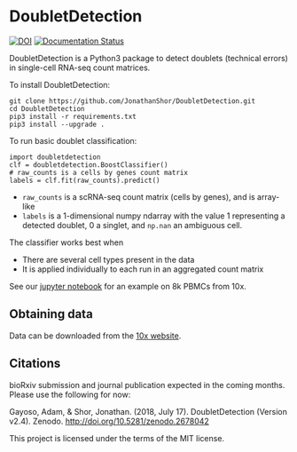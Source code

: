 # DoubletDetection
[![DOI](https://zenodo.org/badge/DOI/10.5281/zenodo.2678042.svg)](https://doi.org/10.5281/zenodo.2678042)
[![Documentation Status](https://readthedocs.org/projects/doubletdetection/badge/?version=latest)](https://doubletdetection.readthedocs.io/en/latest/?badge=latest)


DoubletDetection is a Python3 package to detect doublets (technical errors) in single-cell RNA-seq count matrices.


To install DoubletDetection:

```
git clone https://github.com/JonathanShor/DoubletDetection.git
cd DoubletDetection
pip3 install -r requirements.txt
pip3 install --upgrade .
```

To run basic doublet classification:

```
import doubletdetection
clf = doubletdetection.BoostClassifier()
# raw_counts is a cells by genes count matrix
labels = clf.fit(raw_counts).predict()
```

- `raw_counts` is a scRNA-seq count matrix (cells by genes), and is array-like
- `labels` is a 1-dimensional numpy ndarray with the value 1 representing a detected doublet, 0 a singlet, and `np.nan` an ambiguous cell.

The classifier works best when 
- There are several cell types present in the data
- It is applied individually to each run in an aggregated count matrix

See our [jupyter notebook](https://nbviewer.jupyter.org/github/JonathanShor/DoubletDetection/blob/master/tests/notebooks/PBMC_8k_vignette.ipynb) for an example on 8k PBMCs from 10x.

## Obtaining data
Data can be downloaded from the [10x website](https://support.10xgenomics.com/single-cell/datasets).


## Citations
bioRxiv submission and journal publication expected in the coming months. Please use the following for now:

Gayoso, Adam, & Shor, Jonathan. (2018, July 17). DoubletDetection (Version v2.4). Zenodo. http://doi.org/10.5281/zenodo.2678042

This project is licensed under the terms of the MIT license.
